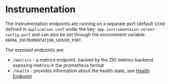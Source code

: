 <!---
 * Copyright © 2021 - 2022 Swiss National Data and Service Center for the Humanities and/or DaSCH Service Platform contributors.
 * SPDX-License-Identifier: Apache-2.0
-->

# Instrumentation

The instrumentation endpoints are running on a separate port (default `3339`)
defined in `application.conf` under the key: `app.instrumentaion-server-config.port`
and can also be set through the environment variable: `KNORA_INSTRUMENTATION_SERVER_PORT`.

The exposed endpoints are:
 - `/metrics` - a metrics endpoint, backed by the ZIO metrics backend exposing metrics in the prometheus format
 - `/health` - provides information about the health state, see [Health Endpoint](./health.md)
